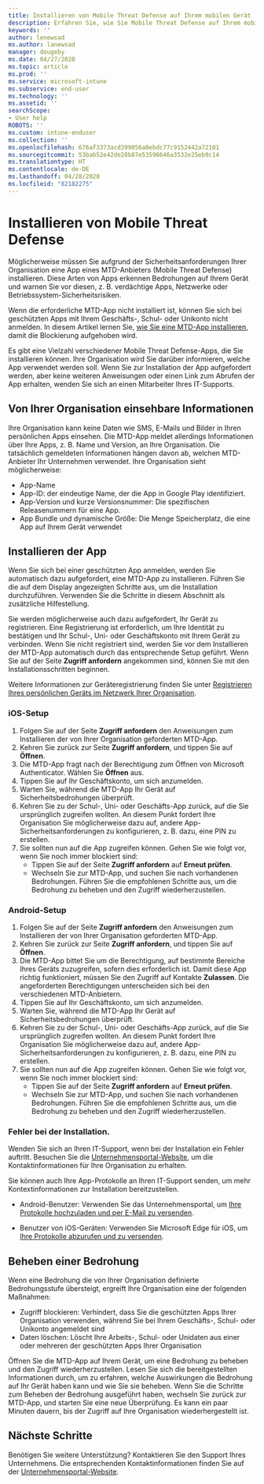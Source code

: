 ```yaml
---
title: Installieren von Mobile Threat Defense auf Ihrem mobilen Gerät
description: Erfahren Sie, wie Sie Mobile Threat Defense auf Ihrem mobilen Gerät installieren.
keywords: ''
author: lenewsad
ms.author: lanewsad
manager: dougeby
ms.date: 04/27/2020
ms.topic: article
ms.prod: ''
ms.service: microsoft-intune
ms.subservice: end-user
ms.technology: ''
ms.assetid: ''
searchScope:
- User help
ROBOTS: ''
ms.custom: intune-enduser
ms.collection: ''
ms.openlocfilehash: 676af3373acd399056a0ebdc77c9152442a72101
ms.sourcegitcommit: 53bab52e42de28b87e53596646a3532e25eb9c14
ms.translationtype: HT
ms.contentlocale: de-DE
ms.lasthandoff: 04/28/2020
ms.locfileid: "82182275"
---
```

# <a name="install-mobile-threat-defense"></a>Installieren von Mobile Threat Defense   

Möglicherweise müssen Sie aufgrund der Sicherheitsanforderungen Ihrer Organisation eine App eines MTD-Anbieters (Mobile Threat Defense) installieren. Diese Arten von Apps erkennen Bedrohungen auf Ihrem Gerät und warnen Sie vor diesen, z. B. verdächtige Apps, Netzwerke oder Betriebssystem-Sicherheitsrisiken.  

Wenn die erforderliche MTD-App nicht installiert ist, können Sie sich bei geschützten Apps mit Ihrem Geschäfts-, Schul- oder Unikonto nicht anmelden. In diesem Artikel lernen Sie, [wie Sie eine MTD-App installieren](set-up-mobile-threat-defense.md#install-app), damit die Blockierung aufgehoben wird.  

Es gibt eine Vielzahl verschiedener Mobile Threat Defense-Apps, die Sie installieren können. Ihre Organisation wird Sie darüber informieren, welche App verwendet werden soll. Wenn Sie zur Installation der App aufgefordert werden, aber keine weiteren Anweisungen oder einen Link zum Abrufen der App erhalten, wenden Sie sich an einen Mitarbeiter Ihres IT-Supports. 


## <a name="information-your-organization-can-see"></a>Von Ihrer Organisation einsehbare Informationen   

Ihre Organisation kann keine Daten wie SMS, E-Mails und Bilder in Ihren persönlichen Apps einsehen. Die MTD-App meldet allerdings Informationen über Ihre Apps, z. B. Name und Version, an Ihre Organisation. Die tatsächlich gemeldeten Informationen hängen davon ab, welchen MTD-Anbieter Ihr Unternehmen verwendet. Ihre Organisation sieht möglicherweise:   

* App-Name  
* App-ID: der eindeutige Name, der die App in Google Play identifiziert.  
* App-Version und kurze Versionsnummer: Die spezifischen Releasenummern für eine App.  
* App Bundle und dynamische Größe: Die Menge Speicherplatz, die eine App auf Ihrem Gerät verwendet 


## <a name="install-app"></a>Installieren der App    
Wenn Sie sich bei einer geschützten App anmelden, werden Sie automatisch dazu aufgefordert, eine MTD-App zu installieren. Führen Sie die auf dem Display angezeigten Schritte aus, um die Installation durchzuführen. Verwenden Sie die Schritte in diesem Abschnitt als zusätzliche Hilfestellung.  
 
Sie werden möglicherweise auch dazu aufgefordert, Ihr Gerät zu registrieren. Eine Registrierung ist erforderlich, um Ihre Identität zu bestätigen und Ihr Schul-, Uni- oder Geschäftskonto mit Ihrem Gerät zu verbinden. Wenn Sie nicht registriert sind, werden Sie vor dem Installieren der MTD-App automatisch durch das entsprechende Setup geführt. Wenn Sie auf der Seite **Zugriff anfordern** angekommen sind, können Sie mit den Installationsschritten beginnen.  

Weitere Informationen zur Geräteregistrierung finden Sie unter [Registrieren Ihres persönlichen Geräts im Netzwerk Ihrer Organisation](https://docs.microsoft.com/azure/active-directory/user-help/user-help-register-device-on-network).  

### <a name="ios-setup"></a>iOS-Setup  

1. Folgen Sie auf der Seite **Zugriff anfordern** den Anweisungen zum Installieren der von Ihrer Organisation geforderten MTD-App.   
2. Kehren Sie zurück zur Seite **Zugriff anfordern**, und tippen Sie auf **Öffnen**.  
3. Die MTD-App fragt nach der Berechtigung zum Öffnen von Microsoft Authenticator. Wählen Sie **Öffnen** aus. 
4. Tippen Sie auf Ihr Geschäftskonto, um sich anzumelden. 
5. Warten Sie, während die MTD-App Ihr Gerät auf Sicherheitsbedrohungen überprüft. 
6. Kehren Sie zu der Schul-, Uni- oder Geschäfts-App zurück, auf die Sie ursprünglich zugreifen wollten. An diesem Punkt fordert Ihre Organisation Sie möglicherweise dazu auf, andere App-Sicherheitsanforderungen zu konfigurieren, z. B. dazu, eine PIN zu erstellen.   
7. Sie sollten nun auf die App zugreifen können. Gehen Sie wie folgt vor, wenn Sie noch immer blockiert sind:  
    * Tippen Sie auf der Seite **Zugriff anfordern** auf **Erneut prüfen**.  
    * Wechseln Sie zur MTD-App, und suchen Sie nach vorhandenen Bedrohungen. Führen Sie die empfohlenen Schritte aus, um die Bedrohung zu beheben und den Zugriff wiederherzustellen.    

### <a name="android-setup"></a>Android-Setup 

1. Folgen Sie auf der Seite **Zugriff anfordern** den Anweisungen zum Installieren der von Ihrer Organisation geforderten MTD-App.  
2. Kehren Sie zurück zur Seite **Zugriff anfordern**, und tippen Sie auf **Öffnen**.  
3. Die MTD-App bittet Sie um die Berechtigung, auf bestimmte Bereiche Ihres Geräts zuzugreifen, sofern dies erforderlich ist. Damit diese App richtig funktioniert, müssen Sie den Zugriff auf Kontakte **Zulassen**. Die angeforderten Berechtigungen unterscheiden sich bei den verschiedenen MTD-Anbietern.  
4. Tippen Sie auf Ihr Geschäftskonto, um sich anzumelden.  
5. Warten Sie, während die MTD-App Ihr Gerät auf Sicherheitsbedrohungen überprüft.  
6. Kehren Sie zu der Schul-, Uni- oder Geschäfts-App zurück, auf die Sie ursprünglich zugreifen wollten. An diesem Punkt fordert Ihre Organisation Sie möglicherweise dazu auf, andere App-Sicherheitsanforderungen zu konfigurieren, z. B. dazu, eine PIN zu erstellen.  
7. Sie sollten nun auf die App zugreifen können. Gehen Sie wie folgt vor, wenn Sie noch immer blockiert sind:  
    * Tippen Sie auf der Seite **Zugriff anfordern** auf **Erneut prüfen**.  
    * Wechseln Sie zur MTD-App, und suchen Sie nach vorhandenen Bedrohungen. Führen Sie die empfohlenen Schritte aus, um die Bedrohung zu beheben und den Zugriff wiederherzustellen.  

### <a name="installation-failed"></a>Fehler bei der Installation.  

Wenden Sie sich an Ihren IT-Support, wenn bei der Installation ein Fehler auftritt. Besuchen Sie die [Unternehmensportal-Website](https://go.microsoft.com/fwlink/?linkid=2010980), um die Kontaktinformationen für Ihre Organisation zu erhalten.  

Sie können auch Ihre App-Protokolle an Ihren IT-Support senden, um mehr Kontextinformationen zur Installation bereitzustellen.  
* Android-Benutzer: Verwenden Sie das Unternehmensportal, um [Ihre Protokolle hochzuladen und per E-Mail zu versenden](https://docs.microsoft.com/mem/intune/user-help/send-logs-to-your-it-admin-by-email-android).   

* Benutzer von iOS-Geräten: Verwenden Sie Microsoft Edge für iOS, um [Ihre Protokolle abzurufen und zu versenden](https://docs.microsoft.com/intune/apps/manage-microsoft-edge#use-microsoft-edge-to-access-managed-app-logs).  

## <a name="resolve-a-threat"></a>Beheben einer Bedrohung  
Wenn eine Bedrohung die von Ihrer Organisation definierte Bedrohungsstufe übersteigt, ergreift Ihre Organisation eine der folgenden Maßnahmen:  
   
* Zugriff blockieren: Verhindert, dass Sie die geschützten Apps Ihrer Organisation verwenden, während Sie bei Ihrem Geschäfts-, Schul- oder Unikonto angemeldet sind  
* Daten löschen: Löscht Ihre Arbeits-, Schul- oder Unidaten aus einer oder mehreren der geschützten Apps Ihrer Organisation  

Öffnen Sie die MTD-App auf Ihrem Gerät, um eine Bedrohung zu beheben und den Zugriff wiederherzustellen. Lesen Sie sich die bereitgestellten Informationen durch, um zu erfahren, welche Auswirkungen die Bedrohung auf Ihr Gerät haben kann und wie Sie sie beheben. Wenn Sie die Schritte zum Beheben der Bedrohung ausgeführt haben, wechseln Sie zurück zur MTD-App, und starten Sie eine neue Überprüfung. Es kann ein paar Minuten dauern, bis der Zugriff auf Ihre Organisation wiederhergestellt ist.  

## <a name="next-steps"></a>Nächste Schritte  

Benötigen Sie weitere Unterstützung? Kontaktieren Sie den Support Ihres Unternehmens. Die entsprechenden Kontaktinformationen finden Sie auf der [Unternehmensportal-Website](https://go.microsoft.com/fwlink/?linkid=2010980).

